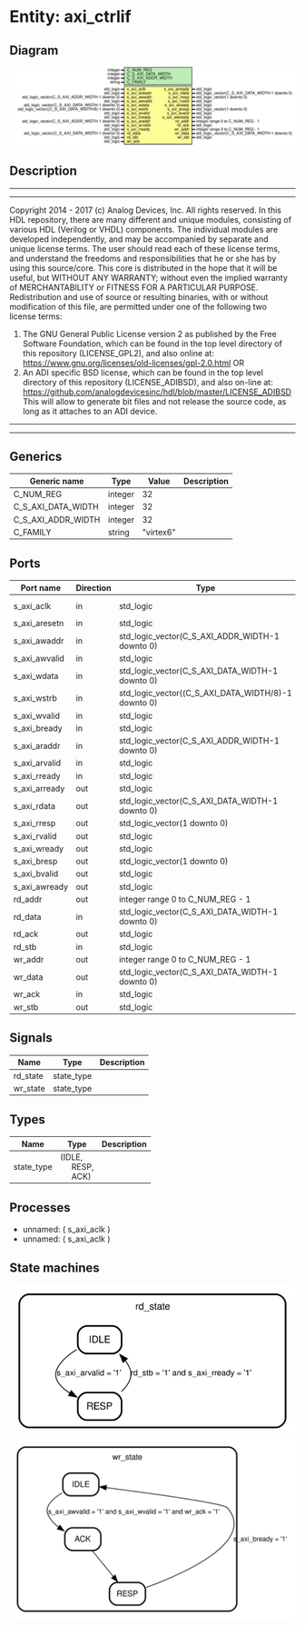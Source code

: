 # Entity: axi_ctrlif

## Diagram

![Diagram](axi_ctrlif.svg "Diagram")
## Description

***************************************************************************
***************************************************************************
Copyright 2014 - 2017 (c) Analog Devices, Inc. All rights reserved.
In this HDL repository, there are many different and unique modules, consisting
of various HDL (Verilog or VHDL) components. The individual modules are
developed independently, and may be accompanied by separate and unique license
terms.
The user should read each of these license terms, and understand the
freedoms and responsibilities that he or she has by using this source/core.
This core is distributed in the hope that it will be useful, but WITHOUT ANY
WARRANTY; without even the implied warranty of MERCHANTABILITY or FITNESS FOR
A PARTICULAR PURPOSE.
Redistribution and use of source or resulting binaries, with or without modification
of this file, are permitted under one of the following two license terms:
  1. The GNU General Public License version 2 as published by the
     Free Software Foundation, which can be found in the top level directory
     of this repository (LICENSE_GPL2), and also online at:
     <https://www.gnu.org/licenses/old-licenses/gpl-2.0.html>
OR
  2. An ADI specific BSD license, which can be found in the top level directory
     of this repository (LICENSE_ADIBSD), and also on-line at:
     https://github.com/analogdevicesinc/hdl/blob/master/LICENSE_ADIBSD
     This will allow to generate bit files and not release the source code,
     as long as it attaches to an ADI device.
***************************************************************************
***************************************************************************
## Generics

| Generic name       | Type    | Value     | Description |
| ------------------ | ------- | --------- | ----------- |
| C_NUM_REG          | integer | 32        |             |
| C_S_AXI_DATA_WIDTH | integer | 32        |             |
| C_S_AXI_ADDR_WIDTH | integer | 32        |             |
| C_FAMILY           | string  | "virtex6" |             |
## Ports

| Port name     | Direction | Type                                                | Description       |
| ------------- | --------- | --------------------------------------------------- | ----------------- |
| s_axi_aclk    | in        | std_logic                                           | AXI bus interface |
| s_axi_aresetn | in        | std_logic                                           |                   |
| s_axi_awaddr  | in        | std_logic_vector(C_S_AXI_ADDR_WIDTH-1 downto 0)     |                   |
| s_axi_awvalid | in        | std_logic                                           |                   |
| s_axi_wdata   | in        | std_logic_vector(C_S_AXI_DATA_WIDTH-1 downto 0)     |                   |
| s_axi_wstrb   | in        | std_logic_vector((C_S_AXI_DATA_WIDTH/8)-1 downto 0) |                   |
| s_axi_wvalid  | in        | std_logic                                           |                   |
| s_axi_bready  | in        | std_logic                                           |                   |
| s_axi_araddr  | in        | std_logic_vector(C_S_AXI_ADDR_WIDTH-1 downto 0)     |                   |
| s_axi_arvalid | in        | std_logic                                           |                   |
| s_axi_rready  | in        | std_logic                                           |                   |
| s_axi_arready | out       | std_logic                                           |                   |
| s_axi_rdata   | out       | std_logic_vector(C_S_AXI_DATA_WIDTH-1 downto 0)     |                   |
| s_axi_rresp   | out       | std_logic_vector(1 downto 0)                        |                   |
| s_axi_rvalid  | out       | std_logic                                           |                   |
| s_axi_wready  | out       | std_logic                                           |                   |
| s_axi_bresp   | out       | std_logic_vector(1 downto 0)                        |                   |
| s_axi_bvalid  | out       | std_logic                                           |                   |
| s_axi_awready | out       | std_logic                                           |                   |
| rd_addr       | out       | integer range 0 to C_NUM_REG - 1                    |                   |
| rd_data       | in        | std_logic_vector(C_S_AXI_DATA_WIDTH-1 downto 0)     |                   |
| rd_ack        | out       | std_logic                                           |                   |
| rd_stb        | in        | std_logic                                           |                   |
| wr_addr       | out       | integer range 0 to C_NUM_REG - 1                    |                   |
| wr_data       | out       | std_logic_vector(C_S_AXI_DATA_WIDTH-1 downto 0)     |                   |
| wr_ack        | in        | std_logic                                           |                   |
| wr_stb        | out       | std_logic                                           |                   |
## Signals

| Name     | Type       | Description |
| -------- | ---------- | ----------- |
| rd_state | state_type |             |
| wr_state | state_type |             |
## Types

| Name       | Type                                                                                       | Description |
| ---------- | ------------------------------------------------------------------------------------------ | ----------- |
| state_type | (IDLE,<br><span style="padding-left:20px"> RESP,<br><span style="padding-left:20px"> ACK)  |             |
## Processes
- unnamed: ( s_axi_aclk )
- unnamed: ( s_axi_aclk )
## State machines

![Diagram_state_machine_0]( stm_axi_ctrlif_00.svg "Diagram")![Diagram_state_machine_1]( stm_axi_ctrlif_11.svg "Diagram")